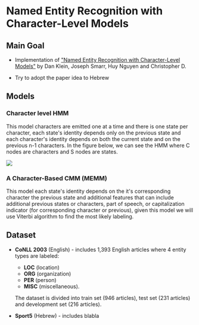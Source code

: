 # Named Entity Recognition with Character-Level Models

## Main Goal

* Implementation of ["Named Entity Recognition with Character-Level Models"](https://nlp.stanford.edu/manning/papers/conll-ner.pdf) by Dan Klein, Joseph Smarr, Huy Nguyen and Christopher D. 

* Try to adopt the paper idea to Hebrew

## Models

### Character level HMM

This model characters are emitted one at a time and there is one state per character, each state's identity depends only on the previous state and each character's identity depends on both the current state and on the previous n-1 characters. 
In the figure below, we can see the HMM where C nodes are characters and S nodes are states.

![](https://user-images.githubusercontent.com/11094765/43415766-1ce71600-943f-11e8-9517-86143c496cf6.jpg)

### A Character-Based CMM (MEMM)

This model each state's identity depends on the it's corresponding character the previous state and additional features that can include additional previous states or characters, part of speech, or capitalization indicator (for corresponding character or previous), given this model we will use Viterbi algorithm to find the most likely labeling. 

## Dataset

* **CoNLL 2003** (English) -  includes 1,393 English articles where 4 entity types are labeled:
   * **LOC** (location)
   * **ORG** (organization)
   * **PER** (person)
   * **MISC** (miscellaneous). 

  The dataset is divided into train set (946 articles), test set (231 articles) and development set (216 articles). 

* **Sport5** (Hebrew) - includes blabla 
